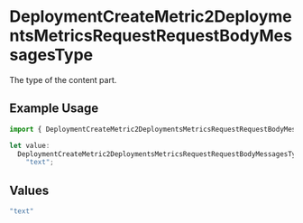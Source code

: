 # DeploymentCreateMetric2DeploymentsMetricsRequestRequestBodyMessagesType

The type of the content part.

## Example Usage

```typescript
import { DeploymentCreateMetric2DeploymentsMetricsRequestRequestBodyMessagesType } from "@orq-ai/node/models/operations";

let value:
  DeploymentCreateMetric2DeploymentsMetricsRequestRequestBodyMessagesType =
    "text";
```

## Values

```typescript
"text"
```